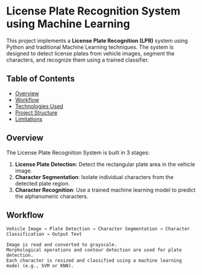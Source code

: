 # License Plate Recognition System using Machine Learning

This project implements a **License Plate Recognition (LPR)** system using Python and traditional Machine Learning techniques. The system is designed to detect license plates from vehicle images, segment the characters, and recognize them using a trained classifier.



## Table of Contents

- [Overview](#overview)
- [Workflow](#workflow)
- [Technologies Used](#technologies-used)
- [Project Structure](#project-structure)
- [Limitations](#limitations)


## Overview

The License Plate Recognition System is built in 3 stages:

1. **License Plate Detection**: Detect the rectangular plate area in the vehicle image.
2. **Character Segmentation**: Isolate individual characters from the detected plate region.
3. **Character Recognition**: Use a trained machine learning model to predict the alphanumeric characters.


##  Workflow

```text
Vehicle Image → Plate Detection → Character Segmentation → Character Classification → Output Text

Image is read and converted to grayscale.
Morphological operations and contour detection are used for plate detection.
Each character is resized and classified using a machine learning model (e.g., SVM or KNN).






